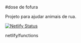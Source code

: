 #dose de fofura 

Projeto para ajudar animais de rua.


[![Netlify Status](https://api.netlify.com/api/v1/badges/b51ecfcd-3384-4702-8de7-7fe31961f30c/deploy-status)](https://app.netlify.com/sites/dosedefofura/deploys)

netlify/functions
